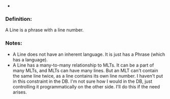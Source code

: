 -
### Definition:
A Line is a phrase with a line number.

### Notes:
* A Line does not have an inherent language. It is just has a Phrase (which has a language).
* A Line has a many-to-many relationship to MLTs. It can be a part of many MLTs, and MLTs can have many lines. But an MLT can't contain the same line twice, as a line contains its own line number. I haven't put in this constraint in the DB. I'm not sure how I would in the DB, just controlling it programmatically on the other side.  I'll do this if the need arises. 
